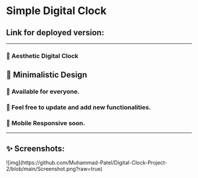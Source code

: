 # Simple Digital Clock 
<h2> Link for deployed version: </h2>

<hr>

<h3>🚀 Aesthetic Digital Clock </h3>
<h2>🚀 Minimalistic Design </h3>
<h3>🚀 Available for everyone.</h3>
<h3>🚀 Feel free to update and add new functionalities. </h3>
<h3>🚀 Mobile Responsive soon.</h3>

<hr>

<h2>✨ Screenshots:</h2>
![img](https://github.com/Muhammad-Patel/Digital-Clock-Project-2/blob/main/Screenshot.png?raw=true)
